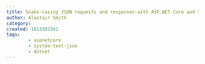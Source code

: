 ```yaml
---
title: Snake-casing JSON requests and responses with ASP.NET Core and System.Text.Json
author: Alastair Smith
category:
created: 1613302381
tags:
        - aspnetcore
        - system-text-json
        - dotnet
---
```

